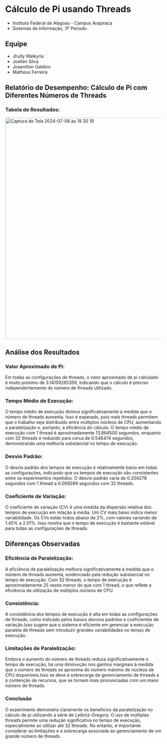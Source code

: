 # Cálculo de Pi usando Threads
- Instituto Federal de Alagoas - Campus Arapiraca
- Sistemas de Informação, 3º Período.

## Equipe
- Jhully Walkyria
- Joellen Silva
- Josenilton Galdino
- Matheus Ferreira
  
## Relatório de Desempenho: Cálculo de Pi com Diferentes Números de Threads
### Tabela de Resultados:

<img width="709" alt="Captura de Tela 2024-07-08 às 19 30 19" src="https://github.com/joellensilva/calculo-pi/assets/99025532/d80bb3d8-9ec4-4993-92c1-3f9c95f6da9f">

## Análise dos Resultados
### Valor Aproximado de Pi:

Em todas as configurações de threads, o valor aproximado de pi calculado é muito próximo de 3.14159265359, 
indicando que o cálculo é preciso independentemente do número de threads utilizado.

### Tempo Médio de Execução:

O tempo médio de execução diminui significativamente à medida que o número de threads aumenta. Isso é esperado, pois mais threads permitem 
que o trabalho seja distribuído entre múltiplos núcleos de CPU, aumentando a paralelização e, portanto, a eficiência do cálculo.
O tempo médio de execução com 1 thread é aproximadamente 13.864500 segundos, enquanto com 32 threads é reduzido para cerca de 0.546474 segundos,
demonstrando uma melhoria substancial no tempo de execução.

### Desvio Padrão:

O desvio padrão dos tempos de execução é relativamente baixo em todas as configurações, indicando que os tempos de execução 
são consistentes entre os experimentos repetidos.
O desvio padrão varia de 0.204278 segundos com 1 thread a 0.009289 segundos
com 32 threads.

### Coeficiente de Variação:

O coeficiente de variação (CV) é uma medida da dispersão relativa dos tempos de execução em relação à média.
Um CV mais baixo indica menor variabilidade.
Os CVs estão todos abaixo de 2%, com valores variando de 1.45% a 2.01%. Isso mostra que o tempo de execução 
é bastante estável para todas as configurações de threads.

## Diferenças Observadas

### Eficiência de Paralelização:

A eficiência de paralelização melhora significativamente à medida que o número de threads aumenta, evidenciado
pela redução substancial no tempo de execução.
Com 32 threads, o tempo de execução é aproximadamente 25 vezes menor do que com 1 thread, o que reflete a eficiência
da utilização de múltiplos núcleos de CPU.

### Consistência:

A consistência dos tempos de execução é alta em todas as configurações de threads, como indicado pelos baixos desvios padrões 
e coeficientes de variação.Isso sugere que o sistema é eficiente em gerenciar a execução paralela de threads sem introduzir 
grandes variabilidades no tempo de execução.

### Limitações de Paralelização:

Embora o aumento do número de threads reduza significativamente o tempo de execução, há uma diminuição nos ganhos marginais à 
medida que o número de threads se aproxima do número máximo de núcleos de CPU disponíveis.Isso se deve à sobrecarga de gerenciamento 
de threads e à contenção de recursos, que se tornam mais pronunciadas com um maior número de threads.

### Conclusão

O experimento demonstra claramente os benefícios da paralelização no cálculo de pi utilizando a série de Leibniz-Gregory. O uso de
múltiplas threads permite uma redução significativa no tempo de execução, especialmente ao utilizar até 32 threads. No entanto, é 
importante considerar as limitações e a sobrecarga associada ao gerenciamento de um grande número de threads.

